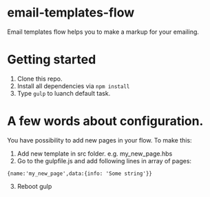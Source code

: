 # email-templates-flow

Email templates flow helps you to make a markup for your emailing.  

# Getting started 

1. Clone this repo. 
2. Install all dependencies via ``` npm install ```
3. Type ``` gulp ``` to luanch default task. 

# A few words about configuration. 

You have possibility to add new pages in your flow. To make this: 

1. Add new template in src folder. e.g. my_new_page.hbs
2. Go to the gulpfile.js and add following lines in array of pages: 

```
{name:'my_new_page',data:{info: 'Some string'}}
```
3. Reboot gulp 


